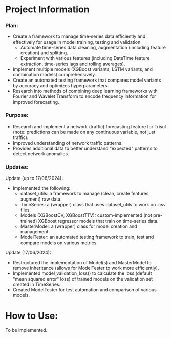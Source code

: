 # Project Information

### Plan:
* Create a framework to manage time-series data efficiently and effectively
    for usage in model training, testing and validation.
  * Automate time-series data cleaning, augmentation (including feature creation) and splitting.
  * Experiment with various features (including DateTime feature extraction, time-series lags and rolling averages).
* Implement multiple models (XGBoost variants, LSTM variants, and combination models) comprehensively.
* Create an automated testing framework that compares model variants by accuracy and optimizes hyperparameters.
* Research into methods of combining deep learning frameworks with Fourier and Wavelet Transform to 
    encode frequency information for improved forecasting.

### Purpose:
* Research and implement a network (traffic) forecasting feature for Trisul (note: predictions can be made on any 
    continuous variable, not just traffic).
* Improved understanding of network traffic patterns.
* Provides additional data to better understand "expected" patterns to detect network anomalies.


### Updates:
Update (up to 17/06/2024):
* Implemented the following:
  * dataset_utils: a framework to manage (clean, create features, augment) raw data.
  * TimeSeries: a (wrapper) class that uses dataset_utils to work on .csv files.
  * Models (XGBoostCV, XGBoostTTV): custom-implemented (not pre-trained) XGBoost regressor models that train on 
      time-series data.
  * MasterModel: a (wrapper) class for model creation and management.
  * ModelTester: an automated testing framework to train, test and compare models on various metrics.


Update (17/06/2024):
* Restructured the implementation of Model(s) and MasterModel to remove inheritance (allows for ModelTester
    to work more efficiently).
* Implemented model_validation_loss() to calculate the loss (default "mean squared error" loss) of trained models
    on the validation set created in TimeSeries.
* Created ModelTester for test automation and comparison of various models.


# How to Use:
To be implemented.
